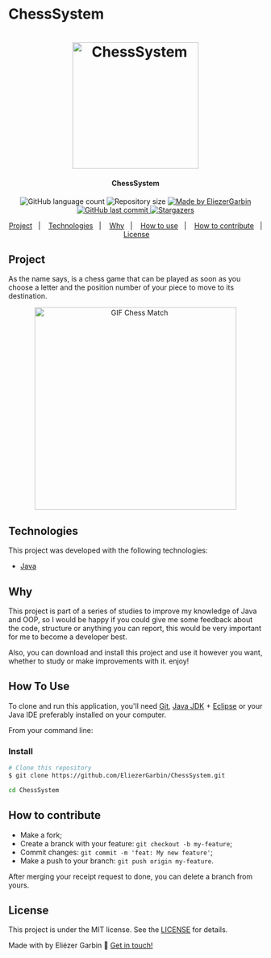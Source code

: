 # ChessSystem
<h1 align="center">
    <img alt="ChessSystem" title="ChessSystem" src="https://user-images.githubusercontent.com/59988262/197789757-53132aa4-c37d-4802-b910-8c31e4ef08b0.png" width="250px" />

</h1>

<h4 align="center"> 
	 ChessSystem
</h4>

<p align="center">
  <img alt="GitHub language count" src="https://img.shields.io/github/languages/count/EliezerGarbin/ChessSystem?color=%2304D361">
  

  <img alt="Repository size" src="https://img.shields.io/github/repo-size/EliezerGarbin/ChessSystem">
	
  <a href="https://www.linkedin.com/in/eliezergarbin/">
    <img alt="Made by EliezerGarbin" src="https://img.shields.io/badge/made%20by-EliezerGarbin-%2304D361">
  </a>

  <a href="https://github.com/EliezerGarbin/ChessSystem/commits/master">
    <img alt="GitHub last commit" src="https://img.shields.io/github/last-commit/EliezerGarbin/ChessSystem">
  </a>

   <a href="https://github.com/EliezerGarbin/ChessSystem/stargazers">
    <img alt="Stargazers" src="https://img.shields.io/github/stars/EliezerGarbin/ChessSystem?style=social">
  </a>
  
<p align="center">
  <a href="#project">Project</a>&nbsp;&nbsp;&nbsp;|&nbsp;&nbsp;&nbsp;
  <a href="#technologies">Technologies</a>&nbsp;&nbsp;&nbsp;|&nbsp;&nbsp;&nbsp;
  <a href="#why">Why</a>&nbsp;&nbsp;&nbsp;|&nbsp;&nbsp;&nbsp;
  <a href="#how-to-use">How to use</a>&nbsp;&nbsp;&nbsp;|&nbsp;&nbsp;&nbsp;
  <a href="#how-to-contribute">How to contribute</a>&nbsp;&nbsp;&nbsp;|&nbsp;&nbsp;&nbsp;
  <a href="#license">License</a>&nbsp;&nbsp;&nbsp;
</p>

## Project

As the name says, is a chess game that can be played as soon as you choose a letter and the position number of your piece to move to its destination.

<div align="center">
<img src="https://user-images.githubusercontent.com/59988262/197799246-c68de2da-1e1e-4baf-97f9-da666c4adb33.gif" width="400" height="400" border="0" alt="GIF Chess Match" />

</div>

## Technologies

This project was developed with the following technologies:

- [Java][java]

## Why

This project is part of a series of studies to improve my knowledge of Java and OOP, so I would be happy if you could give me some feedback about the code, structure or anything you can report, this would be very important for me to become a developer best.

Also, you can download and install this project and use it however you want, whether to study or make improvements with it. enjoy!

## How To Use

To clone and run this application, you'll need [Git](https://git-scm.com), [Java JDK][javase] + [Eclipse][eclipse] or your Java IDE preferably installed on your computer.

From your command line:

### Install

```bash
# Clone this repository
$ git clone https://github.com/EliezerGarbin/ChessSystem.git

cd ChessSystem

```

## How to contribute

- Make a fork;
- Create a branck with your feature: `git checkout -b my-feature`;
- Commit changes: `git commit -m 'feat: My new feature'`;
- Make a push to your branch: `git push origin my-feature`.

After merging your receipt request to done, you can delete a branch from yours.

## License

This project is under the MIT license. See the [LICENSE](https://github.com/EliezerGarbin/ChessSystem/blob/master/LICENSE) for details.

Made with by Eliézer Garbin :wave: [Get in touch!](https://www.linkedin.com/in/eliezergarbin/)

[java]: https://www.java.com/en/
[eclipse]: https://www.eclipse.org/downloads/
[javase]: https://www.oracle.com/java/technologies/javase/jdk17-archive-downloads.html

